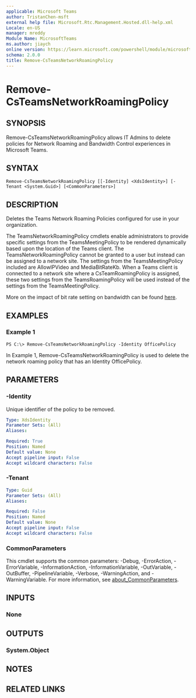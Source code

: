 ```yaml
---
applicable: Microsoft Teams
author: TristanChen-msft
external help file: Microsoft.Rtc.Management.Hosted.dll-help.xml
Locale: en-US
manager: mreddy
Module Name: MicrosoftTeams
ms.author: jiaych
online version: https://learn.microsoft.com/powershell/module/microsoftteams/remove-csteamsnetworkroamingpolicy
schema: 2.0.0
title: Remove-CsTeamsNetworkRoamingPolicy
---
```


# Remove-CsTeamsNetworkRoamingPolicy

## SYNOPSIS

Remove-CsTeamsNetworkRoamingPolicy allows IT Admins to delete policies for Network Roaming and Bandwidth Control experiences in Microsoft Teams.

## SYNTAX

```
Remove-CsTeamsNetworkRoamingPolicy [[-Identity] <XdsIdentity>] [-Tenant <System.Guid>] [<CommonParameters>]
```

## DESCRIPTION
Deletes the Teams Network Roaming Policies configured for use in your organization.

The TeamsNetworkRoamingPolicy cmdlets enable administrators to provide specific settings from the TeamsMeetingPolicy to be rendered dynamically based upon the location of the Teams client.  The TeamsNetworkRoamingPolicy cannot be granted to a user but instead can be assigned to a network site.  The settings from the TeamsMeetingPolicy included are AllowIPVideo and MediaBitRateKb. When a Teams client is connected to a network site where a CsTeamRoamingPolicy is assigned, these two settings from the TeamsRoamingPolicy will be used instead of the settings from the TeamsMeetingPolicy.

More on the impact of bit rate setting on bandwidth can be found [here](https://learn.microsoft.com/microsoftteams/prepare-network).

## EXAMPLES

### Example 1
```
PS C:\> Remove-CsTeamsNetworkRoamingPolicy -Identity OfficePolicy
```

In Example 1, Remove-CsTeamsNetworkRoamingPolicy is used to delete the network roaming policy that has an Identity OfficePolicy.

## PARAMETERS

### -Identity
Unique identifier of the policy to be removed.

```yaml
Type: XdsIdentity
Parameter Sets: (All)
Aliases:

Required: True
Position: Named
Default value: None
Accept pipeline input: False
Accept wildcard characters: False
```

### -Tenant

```yaml
Type: Guid
Parameter Sets: (All)
Aliases:

Required: False
Position: Named
Default value: None
Accept pipeline input: False
Accept wildcard characters: False
```

### CommonParameters
This cmdlet supports the common parameters: -Debug, -ErrorAction, -ErrorVariable, -InformationAction, -InformationVariable, -OutVariable, -OutBuffer, -PipelineVariable, -Verbose, -WarningAction, and -WarningVariable. For more information, see [about_CommonParameters](https://go.microsoft.com/fwlink/?LinkID=113216).

## INPUTS

### None

## OUTPUTS

### System.Object

## NOTES

## RELATED LINKS
